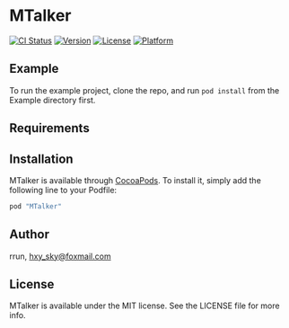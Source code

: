 # MTalker

[![CI Status](http://img.shields.io/travis/rrun/MTalker.svg?style=flat)](https://travis-ci.org/rrun/MTalker)
[![Version](https://img.shields.io/cocoapods/v/MTalker.svg?style=flat)](http://cocoapods.org/pods/MTalker)
[![License](https://img.shields.io/cocoapods/l/MTalker.svg?style=flat)](http://cocoapods.org/pods/MTalker)
[![Platform](https://img.shields.io/cocoapods/p/MTalker.svg?style=flat)](http://cocoapods.org/pods/MTalker)

## Example

To run the example project, clone the repo, and run `pod install` from the Example directory first.

## Requirements

## Installation

MTalker is available through [CocoaPods](http://cocoapods.org). To install
it, simply add the following line to your Podfile:

```ruby
pod "MTalker"
```

## Author

rrun, hxy_sky@foxmail.com

## License

MTalker is available under the MIT license. See the LICENSE file for more info.
